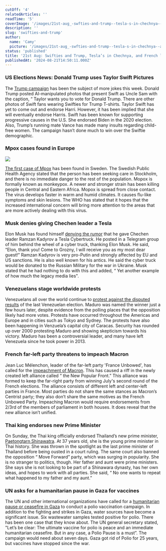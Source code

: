 ```yaml
---
cutOff: '4'
relatedArticles: ''
readTime: '5'
coverImage: '/images/21st-aug_-swfties-and-trump--tesla-s-in-chechnya--and-french-left-infighting-IxOT.webp'
description: ''
slug: 'swifties-and-trump'
author:
  name: 'Camy'
  picture: '/images/21st-aug_-swfties-and-trump--tesla-s-in-chechnya--and-french-left-infighting-E4Mj.webp'
status: 'published'
title: '21st Aug: Swifties and Trump, Tesla’s in Chechnya, and French left infighting'
publishedAt: '2024-08-21T14:50:11.000Z'
---
```


### US Elections News: Donald Trump uses Taylor Swift Pictures

The [Trump campaign](https://edition.cnn.com/2024/08/19/politics/donald-trump-taylor-swift-ai/index.html) has been the subject of more jokes this week. Donald Trump posted AI-manipulated photos that present Swift as Uncle Sam with the caption, “ Taylor wants you to vote for Donald Trump. There are other photos of Swift fans wearing Swifties for Trump T-shirts.​​ Taylor Swift has yet to come out and endorse Harri. However, it has been implied that she will eventually endorse Harris. Swift has been known for supporting progressive causes in the U.S. She endorsed Biden in the 2020 election. Also, Trump’s running mate Vance has made many insults regarding child-free women. The campaign hasn’t done much to win over the Swiftie demographic. 

### Mpox cases found in Europe

![](/images/21st-aug_-swfties-and-trump--tesla-s-in-chechnya--and-french-left-infighting-AzMT.webp)

[The first case of Mpox](https://www.bbc.com/news/articles/c4gqr5lrpwxo) has been found in Sweden. The Swedish Public Health Agency stated that the person has been seeking care in Stockholm, and there is no immediate danger to the rest of the population. Mopox is formally known as monkeypox. A newer and stronger strain has been killing people in Central and Eastern Africa. Mopox is spread from close contact. The virus develops faster in warm and humid climates. It causes flu-like symptoms and skin lesions. The WHO has stated that it hopes that the increased international concern will bring more attention to the areas that are more actively dealing with this virus. 

### Musk denies giving Chechen leader a Tesla

Elon Musk has found himself [denying the rumor](https://www.politico.eu/article/elon-musk-denies-gifting-chechen-dictator-tesla-truck/?fbclid=IwY2xjawExT3lleHRuA2FlbQIxMAABHcj6RPSlFLXvSD5WhFu6Qdj-skcrm3r6aJjSj-2U_j3bhU9FwftQQfBiDA_aem_sPMF3FuvaCOKr8S9W0HEJg) that he gave Chechen leader Ramzan Kadyrov a Tesla Cybertruck. He posted in a Telegram group of him behind the wheel of a cyber truck, thanking Elon Musk. He said, “Elon, thank you! Come to Grozny, I will receive you as my most dear guest!” Ramzan Kadyrov is very pro-Putin and strongly affected by EU and US sanctions. He is also well known for his antics. He said the cyber truck would be donated to the Russian Military for the war in Ukraine. Musk stated that he had nothing to do with this and added, “ Yet another example of how much the legacy media lies".

### Venezuelans stage worldwide protests 

Venezuelans all over the world continue to [protest against the disputed results](https://www.npr.org/2024/08/18/g-s1-17511/venezuelans-demonstrations-opposition-election-victory-claim) of the last Venezuelan election. Maduro was named the winner just a few hours later, despite evidence from the polling places that the opposition likely had more votes. Protests have occurred throughout the Americas and Europe and in cities such as Tokyo and Sydney. The protests have also been happening in Venzuela’s capital city of Caracas. Security has rounded up over 2000 protesting Maduro and showing skepticism towards his victory. Maduro has been a controversial leader, and many have left Venezuela since he took power in 2013. 

### French far-left party threatens to impeach Macron

Jean Luc Mélenchon, leader of the far-left party 'France Unbowed', has called for the [impeachment of Macron](https://www.politico.eu/article/france-left-split-melenchon-call-emmanuel-macron-impeachment-castets/). This has caused a riff in the newly created left alliance called “ the New Popular Front.” This alliance was formed to keep the far-right party from winning July's second round of the French elections. The alliance consists of different left and center-left parties in France. Most parties do not share the same stances as Macron’s Centrist party; they also don’t share the same motives as the French Unbowed Party. Impeaching Macron would require endorsements from 2/3rd of the members of parliament in both houses. It does reveal that the new alliance isn’t unified. 

### Thai king endorses new Prime Minister

On Sunday, the Thai king officially endorsed Thailand’s new prime minister, [Paetongtarn Shinawatra](https://edition.cnn.com/2024/08/18/asia/thailand-king-paetongtarn-shinawatra-intl-hnk/index.html). At 37 years old, she is the young prime minister in Thai history. She was thrown in the spotlight as the last prime minister of Thailand before being ousted in a court ruling. The same court also banned the opposition “ Move Forward” party, which was surging in popularity. She is no stranger to politics, though. Her father and aunt were prime ministers. She says she is not looking to be part of a Shinawara dynasty, has her own ideas, and hopes to work with all parties. She said, “ No one wants to repeat what happened to my father and my aunt.” 

### UN asks for a humanitarian pause in Gaza for vaccines

The UN and other international organizations have called for a [humanitarian pause or ceasefire in Gaza](https://news.un.org/en/story/2024/08/1153276) to conduct a polio vaccination campaign. In addition to the fighting and strikes in Gaza, water sources have become a significant issue. Six wastewater samples tested positive for polio. There has been one case that they know about.  The UN general secretary stated, "Let’s be clear: The ultimate vaccine for polio is peace and an immediate humanitarian ceasefire. But in any case, a Polio Pause is a must”. The campaign would need about seven days.  Gaza got rid of Polio for 25 years, but vaccines have stopped since the war. 